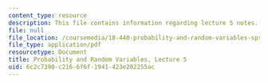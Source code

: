 ```yaml
---
content_type: resource
description: This file contains information regarding lecture 5 notes.
file: null
file_location: /coursemedia/18-440-probability-and-random-variables-spring-2014/6c2c7390c2166f6f1941423e282255ac_MIT18_440S14_Lecture5.pdf
file_type: application/pdf
resourcetype: Document
title: Probability and Random Variables, Lecture 5
uid: 6c2c7390-c216-6f6f-1941-423e282255ac
---
```

